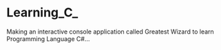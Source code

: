 # Learning_C_
 
Making an interactive console application called Greatest Wizard to learn Programming Language C#... 
